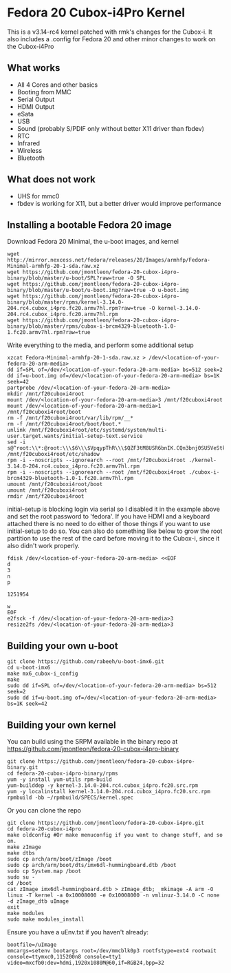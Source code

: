 Fedora 20 Cubox-i4Pro Kernel
==============
This is a v3.14-rc4 kernel patched with rmk's changes for the Cubox-i. It also includes a .config for Fedora 20 and other minor changes to work on the Cubox-i4Pro

What works
--------------
- All 4 Cores and other basics
- Booting from MMC
- Serial Output
- HDMI Output
- eSata
- USB
- Sound (probably S/PDIF only without better X11 driver than fbdev)
- RTC
- Infrared
- Wireless
- Bluetooth

What does not work
--------------
- UHS for mmc0
- fbdev is working for X11, but a better driver would improve performance

Installing a bootable Fedora 20 image
--------------
Download Fedora 20 Minimal, the u-boot images, and kernel

    wget http://mirror.nexcess.net/fedora/releases/20/Images/armhfp/Fedora-Minimal-armhfp-20-1-sda.raw.xz
    wget https://github.com/jmontleon/fedora-20-cubox-i4pro-binary/blob/master/u-boot/SPL?raw=true -O SPL
    wget https://github.com/jmontleon/fedora-20-cubox-i4pro-binary/blob/master/u-boot/u-boot.img?raw=true -O u-boot.img
    wget https://github.com/jmontleon/fedora-20-cubox-i4pro-binary/blob/master/rpms/kernel-3.14.0-204.rc4.cubox_i4pro.fc20.armv7hl.rpm?raw=true -O kernel-3.14.0-204.rc4.cubox_i4pro.fc20.armv7hl.rpm
    wget https://github.com/jmontleon/fedora-20-cubox-i4pro-binary/blob/master/rpms/cubox-i-brcm4329-bluetooth-1.0-1.fc20.armv7hl.rpm?raw=true
Write everything to the media, and perform some additional setup

    xzcat Fedora-Minimal-armhfp-20-1-sda.raw.xz > /dev/<location-of-your-fedora-20-arm-media>
    dd if=SPL of=/dev/<location-of-your-fedora-20-arm-media> bs=512 seek=2
    dd if=u-boot.img of=/dev/<location-of-your-fedora-20-arm-media> bs=1K seek=42
    partprobe /dev/<location-of-your-fedora-20-arm-media>
    mkdir /mnt/f20cuboxi4root
    mount /dev/<location-of-your-fedora-20-arm-media>3 /mnt/f20cuboxi4root
    mount /dev/<location-of-your-fedora-20-arm-media>1 /mnt/f20cuboxi4root/boot
    rm -f /mnt/f20cuboxi4root/var/lib/rpm/__*
    rm -f /mnt/f20cuboxi4root/boot/boot.*
    unlink /mnt/f20cuboxi4root/etc/systemd/system/multi-user.target.wants/initial-setup-text.service
    sed -i s@^root:\\*:@root:\\\$6\\\$VpqypThR\\\$QZF3tM8USR6bnIK.CQn3bnj0SU5VeStkKA56ZEtAoPCECe23RqPgWzafuoKGzdWzUz9z8ctjSEhHrVg63wzra0:@g /mnt/f20cuboxi4root/etc/shadow
    rpm -i --noscripts --ignorearch --root /mnt/f20cuboxi4root ./kernel-3.14.0-204.rc4.cubox_i4pro.fc20.armv7hl.rpm
    rpm -i --noscripts --ignorearch --root /mnt/f20cuboxi4root ./cubox-i-brcm4329-bluetooth-1.0-1.fc20.armv7hl.rpm
    umount /mnt/f20cuboxi4root/boot
    umount /mnt/f20cuboxi4root
    rmdir /mnt/f20cuboxi4root

initial-setup is blocking login via serial so I disabled it in the example above and set the root password to 'fedora'. If you have HDMI and a keyboard attached there is no need to do either of those things if you want to use initial-setup to do so. You can also do something like below to grow the root partition to use the rest of the card before moving it to the Cubox-i, since it also didn't work properly.

    fdisk /dev/<location-of-your-fedora-20-arm-media> <<EOF
    d
    3
    n
    p

    1251954

    w
    EOF
    e2fsck -f /dev/<location-of-your-fedora-20-arm-media>3
    resize2fs /dev/<location-of-your-fedora-20-arm-media>3

Building your own u-boot
--------------
    git clone https://github.com/rabeeh/u-boot-imx6.git
    cd u-boot-imx6
    make mx6_cubox-i_config
    make
    sudo dd if=SPL of=/dev/<location-of-your-fedora-20-arm-media> bs=512 seek=2
    sudo dd if=u-boot.img of=/dev/<location-of-your-fedora-20-arm-media> bs=1K seek=42

Building your own kernel
--------------
You can build using the SRPM available in the binary repo at https://github.com/jmontleon/fedora-20-cubox-i4pro-binary

    git clone https://github.com/jmontleon/fedora-20-cubox-i4pro-binary.git
    cd fedora-20-cubox-i4pro-binary/rpms
    yum -y install yum-utils rpm-build
    yum-builddep -y kernel-3.14.0-204.rc4.cubox_i4pro.fc20.src.rpm
    yum -y localinstall kernel-3.14.0-204.rc4.cubox_i4pro.fc20.src.rpm
    rpmbuild -bb ~/rpmbuild/SPECS/kernel.spec

Or you can clone the repo

    git clone https://github.com/jmontleon/fedora-20-cubox-i4pro.git
    cd fedora-20-cubox-i4pro
    make oldconfig #Or make menuconfig if you want to change stuff, and so on.
    make zImage
    make dtbs
    sudo cp arch/arm/boot/zImage /boot
    sudo cp arch/arm/boot/dts/imx6dl-hummingboard.dtb /boot
    sudo cp System.map /boot
    sudo su -
    cd /boot
    cat zImage imx6dl-hummingboard.dtb > zImage_dtb;  mkimage -A arm -O linux -T kernel -a 0x10008000 -e 0x10008000 -n vmlinuz-3.14.0 -C none -d zImage_dtb uImage
    exit
    make modules
    sudo make modules_install

Ensure you have a uEnv.txt if you haven't already:

    bootfile=/uImage
    mmcargs=setenv bootargs root=/dev/mmcblk0p3 rootfstype=ext4 rootwait console=ttymxc0,115200n8 console=tty1 video=mxcfb0:dev=hdmi,1920x1080M@60,if=RGB24,bpp=32


